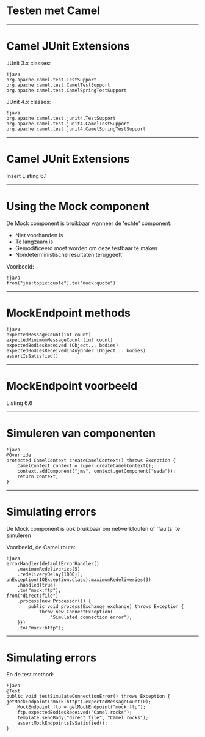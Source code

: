 # Testen met **Camel**

---

# Camel JUnit Extensions

JUnit 3.x classes:

	!java
	org.apache.camel.test.TestSupport
	org.apache.camel.test.CamelTestSupport
	org.apache.camel.test.CamelSpringTestSupport
	
JUnit 4.x classes:

	!java
	org.apache.camel.test.junit4.TestSupport
	org.apache.camel.test.junit4.CamelTestSupport
	org.apache.camel.test.junit4.CamelSpringTestSupport

---

# Camel JUnit Extensions

Insert Listing 6.1

---

# Using the Mock component

De Mock component is bruikbaar wanneer de 'echte' component:

* Niet voorhanden is
* Te langzaam is
* Gemodificeerd moet worden om deze testbaar te maken
* Nondeterministische resultaten teruggeeft

Voorbeeld:

	!java
	from("jms:topic:quote").to("mock:quote")
	
---

# MockEndpoint methods

	!java
	expectedMessageCount(int count)
	expectedMinimumMessageCount (int count)
	expectedBodiesReceived (Object... bodies)
	expectedBodiesReceivedInAnyOrder (Object... bodies)
	assertIsSatisfied()
	
---

# MockEndpoint voorbeeld

Listing 6.6

---

# Simuleren van componenten

	!java
	@Override
	protected CamelContext createCamelContext() throws Exception {
		CamelContext context = super.createCamelContext(); 
		context.addComponent("jms", context.getComponent("seda")); 
		return context;
	}

---

# Simulating errors

De Mock component is ook bruikbaar om netwerkfouten of 'faults' te simuleren

Voorbeeld, de Camel route:

	!java
	errorHandler(defaultErrorHandler()
	    .maximumRedeliveries(5)
		.redeliveryDelay(1000));
	onException(IOException.class).maximumRedeliveries(3)
	    .handled(true)
	    .to("mock:ftp");
	from("direct:file")
		.process(new Processor()) {
			public void process(Exchange exchange) throws Exception { 
				throw new ConnectException(
					"Simulated connection error");
		}})
		.to("mock:http");

---

# Simulating errors

En de test method:

	!java
	@Test
	public void testSimulateConnectionError() throws Exception {
	getMockEndpoint("mock:http").expectedMessageCount(0);
	    MockEndpoint ftp = getMockEndpoint("mock:ftp");
	    ftp.expectedBodiesReceived("Camel rocks");
	    template.sendBody("direct:file", "Camel rocks");
	    assertMockEndpointsIsSatisfied();
	}

